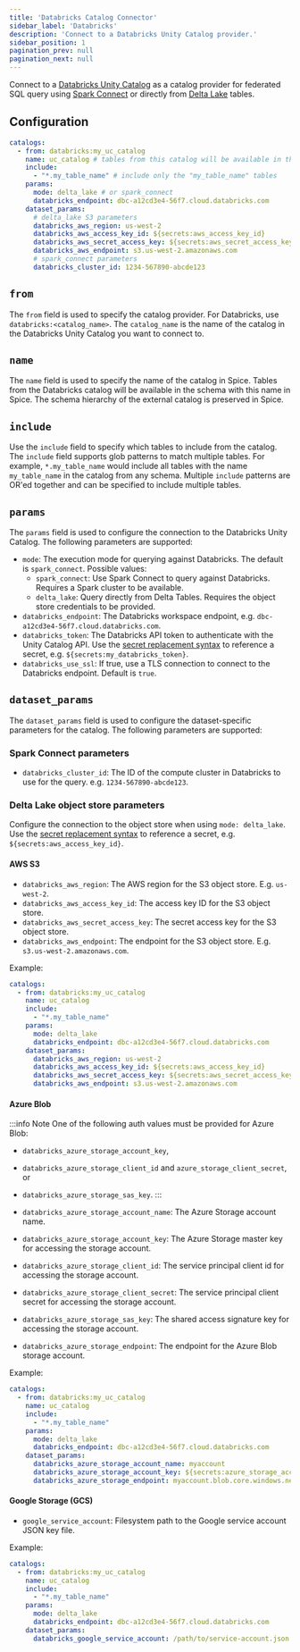 ```yaml
---
title: 'Databricks Catalog Connector'
sidebar_label: 'Databricks'
description: 'Connect to a Databricks Unity Catalog provider.'
sidebar_position: 1
pagination_prev: null
pagination_next: null
---
```


Connect to a [Databricks Unity Catalog](https://www.databricks.com/product/unity-catalog) as a catalog provider for federated SQL query using [Spark Connect](https://www.databricks.com/blog/2022/07/07/introducing-spark-connect-the-power-of-apache-spark-everywhere.html) or directly from [Delta Lake](https://delta.io/) tables.

## Configuration

```yaml
catalogs:
  - from: databricks:my_uc_catalog
    name: uc_catalog # tables from this catalog will be available in the "uc_catalog" catalog in Spice
    include:
      - "*.my_table_name" # include only the "my_table_name" tables
    params:
      mode: delta_lake # or spark_connect
      databricks_endpoint: dbc-a12cd3e4-56f7.cloud.databricks.com
    dataset_params:
      # delta_lake S3 parameters
      databricks_aws_region: us-west-2
      databricks_aws_access_key_id: ${secrets:aws_access_key_id}
      databricks_aws_secret_access_key: ${secrets:aws_secret_access_key}
      databricks_aws_endpoint: s3.us-west-2.amazonaws.com
      # spark_connect parameters
      databricks_cluster_id: 1234-567890-abcde123
```

## `from`

The `from` field is used to specify the catalog provider. For Databricks, use `databricks:<catalog_name>`. The `catalog_name` is the name of the catalog in the Databricks Unity Catalog you want to connect to.

## `name`

The `name` field is used to specify the name of the catalog in Spice. Tables from the Databricks catalog will be available in the schema with this name in Spice. The schema hierarchy of the external catalog is preserved in Spice.

## `include`

Use the `include` field to specify which tables to include from the catalog. The `include` field supports glob patterns to match multiple tables. For example, `*.my_table_name` would include all tables with the name `my_table_name` in the catalog from any schema. Multiple `include` patterns are OR'ed together and can be specified to include multiple tables.

## `params`

The `params` field is used to configure the connection to the Databricks Unity Catalog. The following parameters are supported:

- `mode`: The execution mode for querying against Databricks. The default is `spark_connect`. Possible values:
  - `spark_connect`: Use Spark Connect to query against Databricks. Requires a Spark cluster to be available.
  - `delta_lake`: Query directly from Delta Tables. Requires the object store credentials to be provided.
- `databricks_endpoint`: The Databricks workspace endpoint, e.g. `dbc-a12cd3e4-56f7.cloud.databricks.com`.
- `databricks_token`: The Databricks API token to authenticate with the Unity Catalog API. Use the [secret replacement syntax](../secret-stores/index.md) to reference a secret, e.g. `${secrets:my_databricks_token}`.
- `databricks_use_ssl`: If true, use a TLS connection to connect to the Databricks endpoint. Default is `true`.

## `dataset_params`

The `dataset_params` field is used to configure the dataset-specific parameters for the catalog. The following parameters are supported:

### Spark Connect parameters

- `databricks_cluster_id`: The ID of the compute cluster in Databricks to use for the query. e.g. `1234-567890-abcde123`.

### Delta Lake object store parameters

Configure the connection to the object store when using `mode: delta_lake`. Use the [secret replacement syntax](../secret-stores/index.md) to reference a secret, e.g. `${secrets:aws_access_key_id}`.

#### AWS S3

- `databricks_aws_region`: The AWS region for the S3 object store. E.g. `us-west-2`.
- `databricks_aws_access_key_id`: The access key ID for the S3 object store. 
- `databricks_aws_secret_access_key`: The secret access key for the S3 object store.
- `databricks_aws_endpoint`: The endpoint for the S3 object store. E.g. `s3.us-west-2.amazonaws.com`.

Example:
  
```yaml
catalogs:
  - from: databricks:my_uc_catalog
    name: uc_catalog
    include:
      - "*.my_table_name"
    params:
      mode: delta_lake
      databricks_endpoint: dbc-a12cd3e4-56f7.cloud.databricks.com
    dataset_params:
      databricks_aws_region: us-west-2
      databricks_aws_access_key_id: ${secrets:aws_access_key_id}
      databricks_aws_secret_access_key: ${secrets:aws_secret_access_key}
      databricks_aws_endpoint: s3.us-west-2.amazonaws.com
```

#### Azure Blob

:::info Note
One of the following auth values must be provided for Azure Blob:

- `databricks_azure_storage_account_key`, 
- `databricks_azure_storage_client_id` and `azure_storage_client_secret`, or 
- `databricks_azure_storage_sas_key`.
:::

- `databricks_azure_storage_account_name`: The Azure Storage account name.
- `databricks_azure_storage_account_key`: The Azure Storage master key for accessing the storage account.
- `databricks_azure_storage_client_id`: The service principal client id for accessing the storage account.
- `databricks_azure_storage_client_secret`: The service principal client secret for accessing the storage account.
- `databricks_azure_storage_sas_key`: The shared access signature key for accessing the storage account.
- `databricks_azure_storage_endpoint`: The endpoint for the Azure Blob storage account.

Example:
  
```yaml
catalogs:
  - from: databricks:my_uc_catalog
    name: uc_catalog
    include:
      - "*.my_table_name"
    params:
      mode: delta_lake
      databricks_endpoint: dbc-a12cd3e4-56f7.cloud.databricks.com
    dataset_params:
      databricks_azure_storage_account_name: myaccount
      databricks_azure_storage_account_key: ${secrets:azure_storage_account_key}
      databricks_azure_storage_endpoint: myaccount.blob.core.windows.net
```

#### Google Storage (GCS)

- `google_service_account`: Filesystem path to the Google service account JSON key file.

Example:
  
```yaml
catalogs:
  - from: databricks:my_uc_catalog
    name: uc_catalog
    include:
      - "*.my_table_name"
    params:
      mode: delta_lake
      databricks_endpoint: dbc-a12cd3e4-56f7.cloud.databricks.com
    dataset_params:
      databricks_google_service_account: /path/to/service-account.json
```
